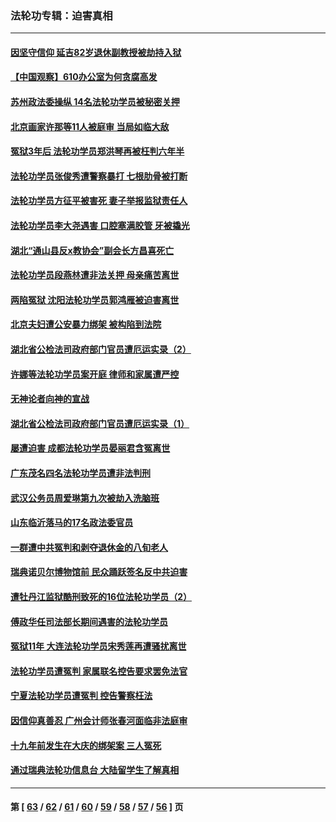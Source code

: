 ### 法轮功专辑：迫害真相
---
#### [因坚守信仰 延吉82岁退休副教授被劫持入狱](../../pages/nf4379/n13322611.md?10240430) 
#### [【中国观察】610办公室为何贪腐高发](../../pages/nf4379/n13324028.md?10240430) 
#### [苏州政法委操纵 14名法轮功学员被秘密关押](../../pages/nf4379/n13319891.md?10240430) 
#### [北京画家许那等11人被庭审 当局如临大敌](../../pages/nf4379/n13320838.md?10240430) 
#### [冤狱3年后 法轮功学员郑洪琴再被枉判六年半](../../pages/nf4379/n13317988.md?10240430) 
#### [法轮功学员张俊秀遭警察暴打 七根肋骨被打断](../../pages/nf4379/n13317436.md?10240430) 
#### [法轮功学员方征平被害死 妻子举报监狱责任人](../../pages/nf4379/n13315496.md?10240430) 
#### [法轮功学员李大尧遇害 口腔塞满胶管 牙被撬光](../../pages/nf4379/n13314991.md?10240430) 
#### [湖北“通山县反x教协会”副会长方昌喜死亡](../../pages/nf4379/n13312513.md?10240430) 
#### [法轮功学员段燕林遭非法关押 母亲痛苦离世](../../pages/nf4379/n13310763.md?10240430) 
#### [两陷冤狱 沈阳法轮功学员郭鸿雁被迫害离世](../../pages/nf4379/n13310194.md?10240430) 
#### [北京夫妇遭公安暴力绑架 被构陷到法院](../../pages/nf4379/n13310517.md?10240430) 
#### [湖北省公检法司政府部门官员遭厄运实录（2）](../../pages/nf4379/n13307275.md?10240430) 
#### [许娜等法轮功学员案开庭 律师和家属遭严控](../../pages/nf4379/n13307921.md?10240430) 
#### [无神论者向神的宣战](../../pages/nf4379/n13281535.md?10240430) 
#### [湖北省公检法司政府部门官员遭厄运实录（1）](../../pages/nf4379/n13302225.md?10240430) 
#### [屡遭迫害 成都法轮功学员晏丽君含冤离世](../../pages/nf4379/n13304194.md?10240430) 
#### [广东茂名四名法轮功学员遭非法判刑](../../pages/nf4379/n13302552.md?10240430) 
#### [武汉公务员周爱琳第九次被劫入洗脑班](../../pages/nf4379/n13301590.md?10240430) 
#### [山东临沂落马的17名政法委官员](../../pages/nf4379/n13299770.md?10240430) 
#### [一群遭中共冤判和剥夺退休金的八旬老人](../../pages/nf4379/n13299080.md?10240430) 
#### [瑞典诺贝尔博物馆前 民众踊跃签名反中共迫害](../../pages/nf4379/n13296860.md?10240430) 
#### [遭牡丹江监狱酷刑致死的16位法轮功学员（2）](../../pages/nf4379/n13295023.md?10240430) 
#### [傅政华任司法部长期间遇害的法轮功学员](../../pages/nf4379/n13288173.md?10240430) 
#### [冤狱11年 大连法轮功学员宋秀莲再遭骚扰离世](../../pages/nf4379/n13288840.md?10240430) 
#### [法轮功学员遭冤判 家属联名控告要求罢免法官](../../pages/nf4379/n13285601.md?10240430) 
#### [宁夏法轮功学员遭冤判 控告警察枉法](../../pages/nf4379/n13286925.md?10240430) 
#### [因信仰真善忍 广州会计师张春河面临非法庭审](../../pages/nf4379/n13283860.md?10240430) 
#### [十九年前发生在大庆的绑架案 三人冤死](../../pages/nf4379/n13284148.md?10240430) 
#### [通过瑞典法轮功信息台 大陆留学生了解真相](../../pages/nf4379/n13283471.md?10240430) 

---
#### 第 [ [63](./63.md?10240430) / [62](./62.md?10240430) / [61](./61.md?10240430) / [60](./60.md?10240430) / [59](./59.md?10240430) / [58](./58.md?10240430) / [57](./57.md?10240430) / [56](./56.md?10240430) ] 页
